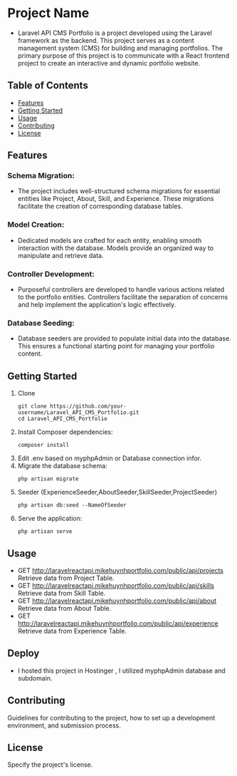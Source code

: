 # Project Name
- Laravel API CMS Portfolio is a project developed using the Laravel framework as the backend. This project serves as a content management system (CMS) for building and managing portfolios. The primary purpose of this         project is to communicate with a React frontend project to create an interactive and dynamic portfolio website.
## Table of Contents
- [Features](#features)
- [Getting Started](#getting-started)
- [Usage](#usage)
- [Contributing](#contributing)
- [License](#license)

## Features
### Schema Migration:
- The project includes well-structured schema migrations for essential entities like Project, About, Skill, and Experience. These migrations facilitate the creation of corresponding database tables.
### Model Creation: 
- Dedicated models are crafted for each entity, enabling smooth interaction with the database. Models provide an organized way to manipulate and retrieve data.
### Controller Development:
- Purposeful controllers are developed to handle various actions related to the portfolio entities. Controllers facilitate the separation of concerns and help implement the application's logic effectively.
### Database Seeding: 
- Database seeders are provided to populate initial data into the database. This ensures a functional starting point for managing your portfolio content.

## Getting Started
1. Clone
   ```
   git clone https://github.com/your-username/Laravel_API_CMS_Portfolio.git
   cd Laravel_API_CMS_Portfolio
   ```
2. Install Composer dependencies:
   ```
   composer install
   ```
3. Edit .env based on myphpAdmin or Database connection infor.
4. Migrate the database schema:
   ```
   php artisan migrate
   ```
5. Seeder (ExperienceSeeder,AboutSeeder,SkillSeeder,ProjectSeeder)
   ```
   php artisan db:seed --NameOfSeeder
   ```
6. Serve the application:
    ```
   php artisan serve
   ```
   
## Usage
- GET http://laravelreactapi.mikehuynhportfolio.com/public/api/projects Retrieve data from Project Table.
- GET http://laravelreactapi.mikehuynhportfolio.com/public/api/skills Retrieve data from Skill Table.
- GET http://laravelreactapi.mikehuynhportfolio.com/public/api/about Retrieve data from About Table.
- GET http://laravelreactapi.mikehuynhportfolio.com/public/api/experience Retrieve data from Experience Table.

## Deploy
- I hosted this project in Hostinger , I utilized myphpAdmin database and subdomain.
    
## Contributing
Guidelines for contributing to the project, how to set up a development environment, and submission process.

## License
Specify the project's license.

